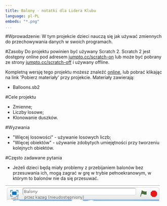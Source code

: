 ```yaml
---
title: Balony - notatki dla Lidera Klubu
language: pl-PL
embeds: "*.png"
...
```


#Wprowadzenie:
W tym projekcie dzieci nauczą się jak używać zmiennych do przechowywania danych w swoich programach.

#Zasoby
Do projektu powinien być używany Scratch 2. Scratch 2 jest dostępny online pod adresem [jumpto.cc/scratch-on](http://jumpto.cc/scratch-on) lub może być pobrany ze strony [jumpto.cc/scratch-off](http://jumpto.cc/scratch-off) i używany offline.

Kompletną wersję tego projektu możesz znaleźć <a href="http://scratch.mit.edu/projects/26745384/#editor">online</a>, lub pobrać klikając na link 'Pobierz materiały' przy projekcie. Materiały zawierają:

+ Balloons.sb2

#Cele projektu
+ Zmienne;
+ Liczby losowe;
+ Klonowanie duszków.

#Wyzwania
+ "Więcej losowości" - używanie losowych liczb;
+ "Więcej obiektów" - używanie zdobytych umiejętności przy tworzeniu kolejnych obiektów.

#Często zadawane pytania
+ Jeżeli dzieci będą miały problemy z przebijaniem balonów bez przesuwania ich, mogą zagrać w grę w trybie pełnoekranowym, w którym to balonów nie da się przesuwać.

![screenshot](balloons-fullscreen.png)